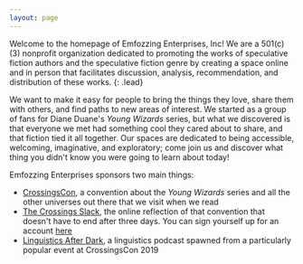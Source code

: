 ```yaml
---
layout: page
---
```


Welcome to the homepage of Emfozzing Enterprises, Inc! We are a 501(c)(3) nonprofit organization dedicated to promoting the works of speculative fiction authors and the speculative fiction genre by creating a space online and in person that facilitates discussion, analysis, recommendation, and distribution of these works.
{: .lead}

We want to make it easy for people to bring the things they love, share them with others, and find paths to new areas of interest. We started as a group of fans for Diane Duane's _Young Wizards_ series, but what we discovered is that everyone we met had something cool they cared about to share, and that fiction tied it all together. Our spaces are dedicated to being accessible, welcoming, imaginative, and exploratory; come join us and discover what thing you didn't know you were going to learn about today!

Emfozzing Enterprises sponsors two main things:

- [CrossingsCon](https://www.crossingscon.org), a convention about the _Young Wizards_ series and all the other universes out there that we visit when we read
- [The Crossings Slack](http://www.crossingscon.org/community/slack/), the online reflection of that convention that doesn't have to end after three days. You can sign yourself up for an account [here](http://slackin.emfozzingenterprises.org/)
- [Linguistics After Dark](http://linguisticsafterdark.com/), a linguistics podcast spawned from a particularly popular event at CrossingsCon 2019
